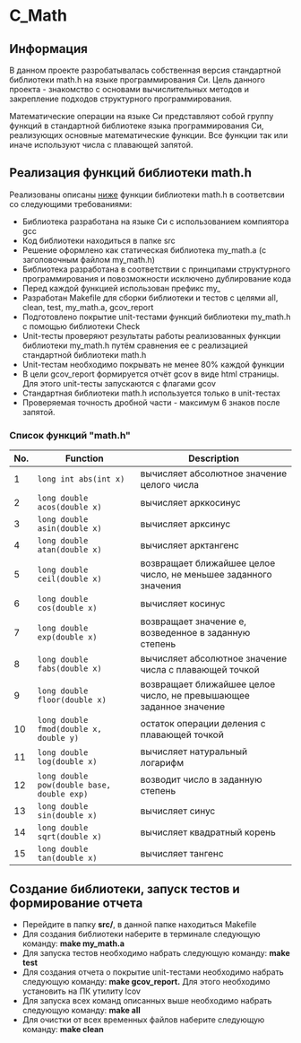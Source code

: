 # С_Math

## Информация

В данном проекте разробатывалась собственная версия стандартной библиотеки math.h на языке программирования Си. Цель данного проекта - знакомство с основами вычислительных методов и закрепление подходов структурного программирования.   

Математические операции на языке Си представляют собой группу функций в стандартной библиотеке языка программирования Си, реализующих основные математические функции. Все функции так или иначе используют числа с плавающей запятой.

## Реализация функций библиотеки math.h

Реализованы описаны [ниже](#список-функций-mathh) функции библиотеки math.h в соответсвии со следующими требованиями:

- Библиотека разработана на языке Си с использованием компиятора gcc 
- Код библиотеки находиться в папке src
- Решение оформлено как статическая библиотека my_math.a (с заголовочным файлом my_math.h)
- Библиотека разработана в соответствии с принципами структурного программирования и повозможности исключено дублирование кода
- Перед каждой функцией использован префикс my_
- Разработан Makefile для сборки библиотеки и тестов с целями all, clean, test, my_math.a, gcov_report
- Подготовлено покрытие unit-тестами функций библиотеки my_math.h c помощью библиотеки Check
- Unit-тесты проверяют результаты работы реализованных функции библиотеки my_math.h путём сравнения ее с реализацией стандартной библиотеки math.h
- Unit-тестам необходимо покрывать не менее 80% каждой функции
- В цели gcov_report формируется отчёт gcov в виде html страницы. Для этого unit-тесты запускаются с флагами gcov  
- Стандартная библиотеки math.h используется только в unit-тестах
- Проверяемая точность дробной части - максимум 6 знаков после запятой.

### Список функций "math.h"

| No. | Function | Description |
| --- | -------- | ----------- |
| 1 | `long int abs(int x)` | вычисляет абсолютное значение целого числа |
| 2 | `long double acos(double x)` | вычисляет арккосинус |
| 3 | `long double asin(double x)` | вычисляет арксинус |
| 4 | `long double atan(double x)` | вычисляет арктангенс |
| 5 | `long double ceil(double x)` | возвращает ближайшее целое число, не меньшее заданного значения |
| 6 | `long double cos(double x)` | вычисляет косинус |
| 7 | `long double exp(double x)` | возвращает значение e, возведенное в заданную степень |
| 8 | `long double fabs(double x)` | вычисляет абсолютное значение числа с плавающей точкой |
| 9 | `long double floor(double x)` | возвращает ближайшее целое число, не превышающее заданное значение |
| 10 | `long double fmod(double x, double y)` | остаток операции деления с плавающей точкой |
| 11 | `long double log(double x)` | вычисляет натуральный логарифм |
| 12 | `long double pow(double base, double exp)` | возводит число в заданную степень |
| 13 | `long double sin(double x)` | вычисляет синус |
| 14 | `long double sqrt(double x)` | вычисляет квадратный корень |
| 15 | `long double tan(double x)` | вычисляет тангенс |  

## Создание библиотеки, запуск тестов и формирование отчета

- Перейдите в папку **src/**, в данной папке находиться Makefile
- Для создания библиотеки наберите в терминале следующую команду: **make my_math.a**
- Для запуска тестов необходимо набрать следующую команду: **make test**
- Для создания отчета о покрытие unit-тестами необходимо набрать следующую команду: **make gcov_report.** Для этого необходимо установить на ПК утилиту lcov
- Для запуска всех команд описанных выше необходимо набрать следующую команду: **make all**
- Для очистки от всех временных файлов наберите следующую команду: **make clean**
